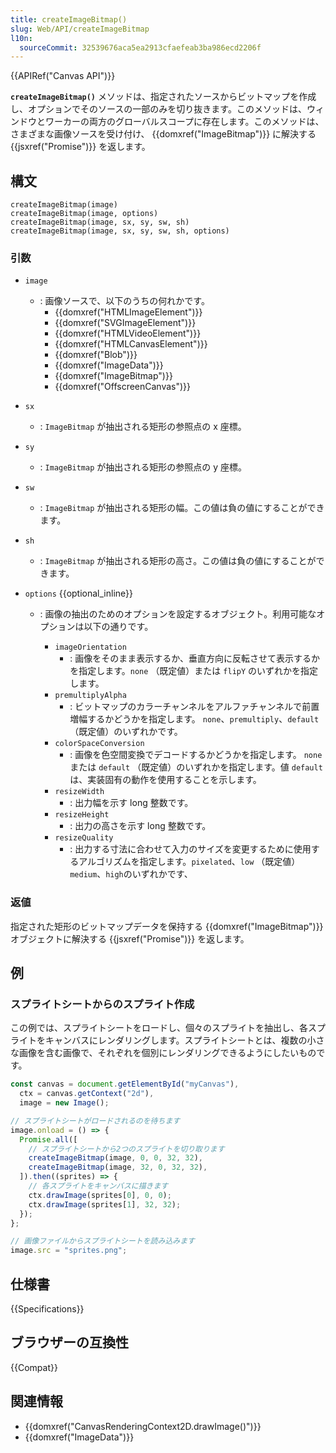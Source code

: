 ```yaml
---
title: createImageBitmap()
slug: Web/API/createImageBitmap
l10n:
  sourceCommit: 32539676aca5ea2913cfaefeab3ba986ecd2206f
---
```


{{APIRef("Canvas API")}}

**`createImageBitmap()`** メソッドは、指定されたソースからビットマップを作成し、オプションでそのソースの一部のみを切り抜きます。このメソッドは、ウィンドウとワーカーの両方のグローバルスコープに存在します。このメソッドは、さまざまな画像ソースを受け付け、 {{domxref("ImageBitmap")}} に解決する {{jsxref("Promise")}} を返します。

## 構文

```js-nolint
createImageBitmap(image)
createImageBitmap(image, options)
createImageBitmap(image, sx, sy, sw, sh)
createImageBitmap(image, sx, sy, sw, sh, options)
```

### 引数

- `image`
  - : 画像ソースで、以下のうちの何れかです。
    - {{domxref("HTMLImageElement")}}
    - {{domxref("SVGImageElement")}}
    - {{domxref("HTMLVideoElement")}}
    - {{domxref("HTMLCanvasElement")}}
    - {{domxref("Blob")}}
    - {{domxref("ImageData")}}
    - {{domxref("ImageBitmap")}}
    - {{domxref("OffscreenCanvas")}}
- `sx`
  - : `ImageBitmap` が抽出される矩形の参照点の x 座標。
- `sy`
  - : `ImageBitmap` が抽出される矩形の参照点の y 座標。
- `sw`
  - : `ImageBitmap` が抽出される矩形の幅。この値は負の値にすることができます。
- `sh`
  - : `ImageBitmap` が抽出される矩形の高さ。この値は負の値にすることができます。
- `options` {{optional_inline}}

  - : 画像の抽出のためのオプションを設定するオブジェクト。利用可能なオプションは以下の通りです。

    - `imageOrientation`
      - : 画像をそのまま表示するか、垂直方向に反転させて表示するかを指定します。`none` （既定値）または `flipY` のいずれかを指定します。
    - `premultiplyAlpha`
      - : ビットマップのカラーチャンネルをアルファチャンネルで前置増幅するかどうかを指定します。 `none`、`premultiply`、`default` （既定値）のいずれかです。
    - `colorSpaceConversion`
      - : 画像を色空間変換でデコードするかどうかを指定します。 `none` または `default` （既定値）のいずれかを指定します。値 `default` は、実装固有の動作を使用することを示します。
    - `resizeWidth`
      - : 出力幅を示す long 整数です。
    - `resizeHeight`
      - : 出力の高さを示す long 整数です。
    - `resizeQuality`
      - : 出力する寸法に合わせて入力のサイズを変更するために使用するアルゴリズムを指定します。`pixelated`、`low` （既定値）`medium`、`high`のいずれかです、

### 返値

指定された矩形のビットマップデータを保持する {{domxref("ImageBitmap")}} オブジェクトに解決する {{jsxref("Promise")}} を返します。

## 例

### スプライトシートからのスプライト作成

この例では、スプライトシートをロードし、個々のスプライトを抽出し、各スプライトをキャンバスにレンダリングします。スプライトシートとは、複数の小さな画像を含む画像で、それぞれを個別にレンダリングできるようにしたいものです。

```js
const canvas = document.getElementById("myCanvas"),
  ctx = canvas.getContext("2d"),
  image = new Image();

// スプライトシートがロードされるのを待ちます
image.onload = () => {
  Promise.all([
    // スプライトシートから2つのスプライトを切り取ります
    createImageBitmap(image, 0, 0, 32, 32),
    createImageBitmap(image, 32, 0, 32, 32),
  ]).then((sprites) => {
    // 各スプライトをキャンバスに描きます
    ctx.drawImage(sprites[0], 0, 0);
    ctx.drawImage(sprites[1], 32, 32);
  });
};

// 画像ファイルからスプライトシートを読み込みます
image.src = "sprites.png";
```

## 仕様書

{{Specifications}}

## ブラウザーの互換性

{{Compat}}

## 関連情報

- {{domxref("CanvasRenderingContext2D.drawImage()")}}
- {{domxref("ImageData")}}
